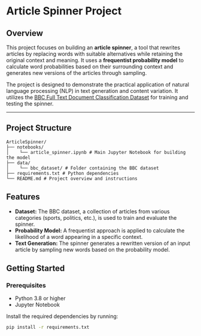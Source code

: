 # Article Spinner Project

## Overview

This project focuses on building an **article spinner**, a tool that rewrites articles by replacing words with suitable alternatives while retaining the original context and meaning. It uses a **frequentist probability model** to calculate word probabilities based on their surrounding context and generates new versions of the articles through sampling.

The project is designed to demonstrate the practical application of natural language processing (NLP) in text generation and content variation. It utilizes the [BBC Full Text Document Classification Dataset](https://www.kaggle.com/shivamkushwaha/bbc-full-text-document-classification) for training and testing the spinner.

---

## Project Structure

```
ArticleSpinner/
├── notebooks/
│    └── article_spinner.ipynb # Main Jupyter Notebook for building the model
├── data/
│    └── bbc_dataset/ # Folder containing the BBC dataset
├── requirements.txt # Python dependencies
└── README.md # Project overview and instructions
```

## Features

- **Dataset:** The BBC dataset, a collection of articles from various categories (sports, politics, etc.), is used to train and evaluate the spinner.
- **Probability Model:** A frequentist approach is applied to calculate the likelihood of a word appearing in a specific context.
- **Text Generation:** The spinner generates a rewritten version of an input article by sampling new words based on the probability model.

## Getting Started

### Prerequisites

- Python 3.8 or higher
- Jupyter Notebook

Install the required dependencies by running:

```bash
pip install -r requirements.txt
```
